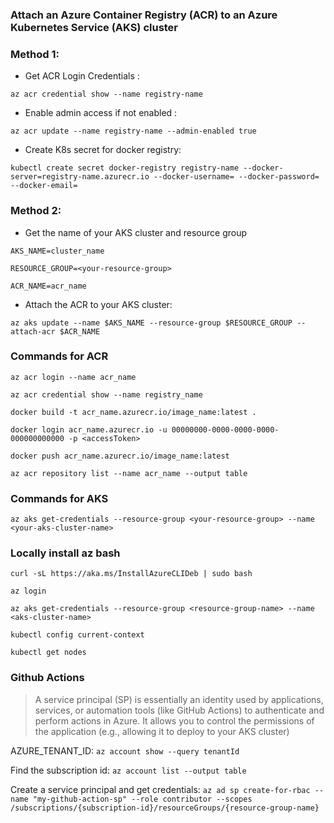### Attach an Azure Container Registry (ACR) to an Azure Kubernetes Service (AKS) cluster

### Method 1: 

- Get ACR Login Credentials :

```az acr credential show --name registry-name```

- Enable admin access if not enabled :

```az acr update --name registry-name --admin-enabled true```

- Create K8s secret for docker registry:

```kubectl create secret docker-registry registry-name --docker-server=registry-name.azurecr.io --docker-username= --docker-password= --docker-email=```

### Method 2:

- Get the name of your AKS cluster and resource group

```AKS_NAME=cluster_name```


```RESOURCE_GROUP=<your-resource-group>```


```ACR_NAME=acr_name```

- Attach the ACR to your AKS cluster:

```az aks update --name $AKS_NAME --resource-group $RESOURCE_GROUP --attach-acr $ACR_NAME```


### Commands for ACR

```az acr login --name acr_name```

```az acr credential show --name registry_name```

```docker build -t acr_name.azurecr.io/image_name:latest .```

```docker login acr_name.azurecr.io -u 00000000-0000-0000-0000-000000000000 -p <accessToken>```

```docker push acr_name.azurecr.io/image_name:latest```

```az acr repository list --name acr_name --output table```


### Commands for AKS

```az aks get-credentials --resource-group <your-resource-group> --name <your-aks-cluster-name>```


### Locally install az bash

```curl -sL https://aka.ms/InstallAzureCLIDeb | sudo bash```


```az login```


```az aks get-credentials --resource-group <resource-group-name> --name <aks-cluster-name>```


```kubectl config current-context```


```kubectl get nodes```


### Github Actions
> A service principal (SP) is essentially an identity used by applications, services, or automation tools (like GitHub Actions) to authenticate and perform actions in Azure. It allows you to control the permissions of the application (e.g., allowing it to deploy to your AKS cluster)

AZURE_TENANT_ID:
```az account show --query tenantId```

Find the subscription id:
```az account list --output table```

Create a service principal and get credentials:
```az ad sp create-for-rbac --name "my-github-action-sp" --role contributor --scopes /subscriptions/{subscription-id}/resourceGroups/{resource-group-name}```



